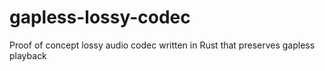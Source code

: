 # gapless-lossy-codec
Proof of concept lossy audio codec written in Rust that preserves gapless playback
